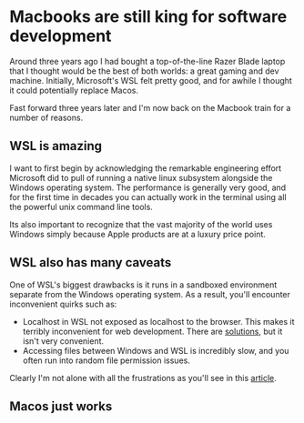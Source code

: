# Macbooks are still king for software development

Around three years ago I had bought a top-of-the-line Razer Blade laptop that I thought would be the best of both worlds: a great gaming and dev machine. Initially, Microsoft's WSL felt pretty good, and for awhile I thought it could potentially replace Macos.

Fast forward three years later and I'm now back on the Macbook train for a number of reasons.

## WSL is amazing

I want to first begin by acknowledging the remarkable engineering effort Microsoft did to pull of running a native linux subsystem alongside the Windows operating system. The performance is generally very good, and for the first time in decades you can actually work in the terminal using all the powerful unix command line tools.

Its also important to recognize that the vast majority of the world uses Windows simply because Apple products are at a luxury price point.

## WSL also has many caveats

One of WSL's biggest drawbacks is it runs in a sandboxed environment separate from the Windows operating system. As a result, you'll encounter inconvenient quirks such as:

* Localhost in WSL not exposed as localhost to the browser. This makes it terribly inconvenient for web development. There are [solutions](https://stackoverflow.com/questions/64763147/access-a-localhost-running-in-windows-from-inside-wsl2), but it isn't very convenient.
* Accessing files between Windows and WSL is incredibly slow, and you often run into random file permission issues.

Clearly I'm not alone with all the frustrations as you'll see in this [article](https://medium.com/for-linux-users/wsl-2-why-you-should-use-real-linux-instead-4ee14364c18).

## Macos just works
